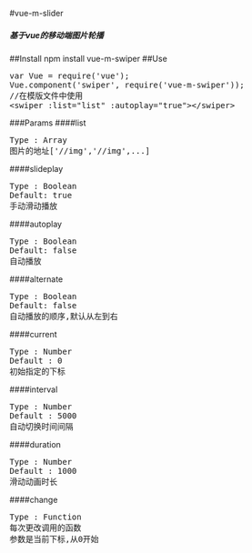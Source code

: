 #vue-m-slider
 <h5>基于vue的移动端图片轮播</h5>
##Install
npm install vue-m-swiper
##Use
<pre>
var Vue = require('vue');
Vue.component('swiper', require('vue-m-swiper'));
//在模版文件中使用
&lt;swiper :list="list" :autoplay="true">&lt;/swiper>
</pre>

###Params
####list
<pre>
Type : Array
图片的地址['//img','//img',...]
</pre>
####slideplay
<pre>
Type : Boolean
Default: true
手动滑动播放
</pre>
####autoplay
<pre>
Type : Boolean
Default: false
自动播放
</pre>
####alternate
<pre>
Type : Boolean
Default: false
自动播放的顺序,默认从左到右
</pre>
####current
<pre>
Type : Number
Default : 0
初始指定的下标
</pre>
####interval
<pre>
Type : Number
Default : 5000
自动切换时间间隔
</pre>
####duration
<pre>
Type : Number
Default : 1000
滑动动画时长
</pre>
####change
<pre>
Type : Function
每次更改调用的函数
参数是当前下标,从0开始
</pre>
